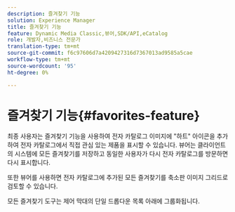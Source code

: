 ```yaml
---
description: 즐겨찾기 기능
solution: Experience Manager
title: 즐겨찾기 기능
feature: Dynamic Media Classic,뷰어,SDK/API,eCatalog
role: 개발자,비즈니스 전문가
translation-type: tm+mt
source-git-commit: f6c97606d7a4209427316d7367013ad9585a5cae
workflow-type: tm+mt
source-wordcount: '95'
ht-degree: 0%

---
```



# 즐겨찾기 기능{#favorites-feature}

최종 사용자는 즐겨찾기 기능을 사용하여 전자 카탈로그 이미지에 &quot;하트&quot; 아이콘을 추가하여 전자 카탈로그에서 직접 관심 있는 제품을 표시할 수 있습니다. 뷰어는 클라이언트의 시스템에 모든 즐겨찾기를 저장하고 동일한 사용자가 다시 전자 카탈로그를 방문하면 다시 표시합니다.

또한 뷰어를 사용하면 전자 카탈로그에 추가된 모든 즐겨찾기를 축소판 이미지 그리드로 검토할 수 있습니다.

모든 즐겨찾기 도구는 제어 막대의 단일 드롭다운 목록 아래에 그룹화됩니다.
